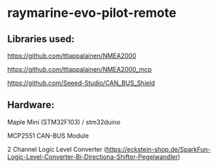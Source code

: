 # raymarine-evo-pilot-remote
## Libraries used:
https://github.com/ttlappalainen/NMEA2000

https://github.com/ttlappalainen/NMEA2000_mcp

https://github.com/Seeed-Studio/CAN_BUS_Shield

## Hardware:
Maple Mini (STM32F103) / stm32duino

MCP2551 CAN-BUS Module

2 Channel Logic Level Converter (https://eckstein-shop.de/SparkFun-Logic-Level-Converter-Bi-Directiona-Shifter-Pegelwandler)
